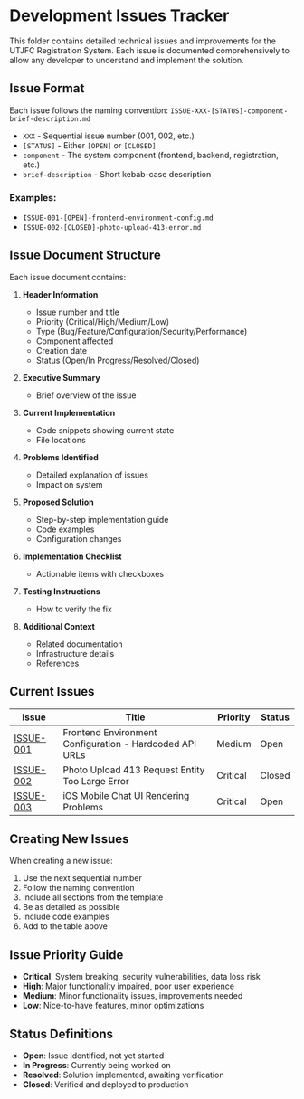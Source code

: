 # Development Issues Tracker

This folder contains detailed technical issues and improvements for the UTJFC Registration System. Each issue is documented comprehensively to allow any developer to understand and implement the solution.

## Issue Format

Each issue follows the naming convention: `ISSUE-XXX-[STATUS]-component-brief-description.md`

- `XXX` - Sequential issue number (001, 002, etc.)
- `[STATUS]` - Either `[OPEN]` or `[CLOSED]`
- `component` - The system component (frontend, backend, registration, etc.)
- `brief-description` - Short kebab-case description

### Examples:
- `ISSUE-001-[OPEN]-frontend-environment-config.md`
- `ISSUE-002-[CLOSED]-photo-upload-413-error.md`

## Issue Document Structure

Each issue document contains:

1. **Header Information**
   - Issue number and title
   - Priority (Critical/High/Medium/Low)
   - Type (Bug/Feature/Configuration/Security/Performance)
   - Component affected
   - Creation date
   - Status (Open/In Progress/Resolved/Closed)

2. **Executive Summary**
   - Brief overview of the issue

3. **Current Implementation**
   - Code snippets showing current state
   - File locations

4. **Problems Identified**
   - Detailed explanation of issues
   - Impact on system

5. **Proposed Solution**
   - Step-by-step implementation guide
   - Code examples
   - Configuration changes

6. **Implementation Checklist**
   - Actionable items with checkboxes

7. **Testing Instructions**
   - How to verify the fix

8. **Additional Context**
   - Related documentation
   - Infrastructure details
   - References

## Current Issues

| Issue | Title | Priority | Status |
|-------|-------|----------|---------|
| [ISSUE-001](./ISSUE-001-[OPEN]-frontend-environment-config.md) | Frontend Environment Configuration - Hardcoded API URLs | Medium | Open |
| [ISSUE-002](./ISSUE-002-[CLOSED]-photo-upload-413-error.md) | Photo Upload 413 Request Entity Too Large Error | Critical | Closed |
| [ISSUE-003](./ISSUE-003-[OPEN]-frontend-ios-mobile-rendering.md) | iOS Mobile Chat UI Rendering Problems | Critical | Open |

## Creating New Issues

When creating a new issue:

1. Use the next sequential number
2. Follow the naming convention
3. Include all sections from the template
4. Be as detailed as possible
5. Include code examples
6. Add to the table above

## Issue Priority Guide

- **Critical**: System breaking, security vulnerabilities, data loss risk
- **High**: Major functionality impaired, poor user experience
- **Medium**: Minor functionality issues, improvements needed
- **Low**: Nice-to-have features, minor optimizations

## Status Definitions

- **Open**: Issue identified, not yet started
- **In Progress**: Currently being worked on
- **Resolved**: Solution implemented, awaiting verification
- **Closed**: Verified and deployed to production 